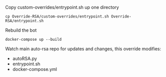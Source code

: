 Copy custom-overrides/entrypoint.sh up one directory

`cp Override-RSA/custom-overrides/entrypoint.sh Override-RSA/entrypoint.sh`

Rebuild the bot

`docker-compose up --build`

Watch main auto-rsa repo for updates and changes, this override modifies:

- autoRSA.py
- entrypoint.sh
- docker-compose.yml

